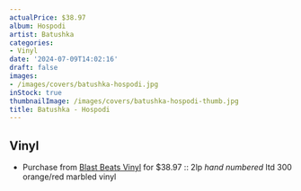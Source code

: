 ```yaml
---
actualPrice: $38.97
album: Hospodi
artist: Batushka
categories:
- Vinyl
date: '2024-07-09T14:02:16'
draft: false
images:
- /images/covers/batushka-hospodi.jpg
inStock: true
thumbnailImage: /images/covers/batushka-hospodi-thumb.jpg
title: Batushka - Hospodi
---
```


## Vinyl
* Purchase from [Blast Beats Vinyl](https://blastbeatsvinyl.com/products/batushka-батюшка-hospodi-2lp-hand-numbered-ltd-300-orange-red-marbled-vinyl) for $38.97 :: 2lp *hand numbered* ltd 300 orange/red marbled vinyl
